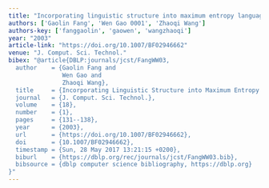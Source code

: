 ```yaml
---
title: "Incorporating linguistic structure into maximum entropy language models"
authors: ['Gaolin Fang', 'Wen Gao 0001', 'Zhaoqi Wang']
authors-key: ['fanggaolin', 'gaowen', 'wangzhaoqi']
year: "2003"
article-link: "https://doi.org/10.1007/BF02946662"
venue: "J. Comput. Sci. Technol."
bibex: "@article{DBLP:journals/jcst/FangWW03,
  author    = {Gaolin Fang and
               Wen Gao and
               Zhaoqi Wang},
  title     = {Incorporating Linguistic Structure into Maximum Entropy Language Models},
  journal   = {J. Comput. Sci. Technol.},
  volume    = {18},
  number    = {1},
  pages     = {131--138},
  year      = {2003},
  url       = {https://doi.org/10.1007/BF02946662},
  doi       = {10.1007/BF02946662},
  timestamp = {Sun, 28 May 2017 13:21:15 +0200},
  biburl    = {https://dblp.org/rec/journals/jcst/FangWW03.bib},
  bibsource = {dblp computer science bibliography, https://dblp.org}
}"
---
```

